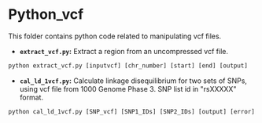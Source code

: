 # Python_vcf
This folder contains python code related to manipulating vcf files.

* **`extract_vcf.py`:** Extract a region from an uncompressed vcf file.

 ```python
 python extract_vcf.py [inputvcf] [chr_number] [start] [end] [output]
 ```

* **`cal_ld_1vcf.py`:** Calculate linkage disequilibrium for two sets of SNPs, using vcf file from 1000 Genome Phase 3.
SNP list id in "rsXXXXX" format.

 ```python
 python cal_ld_1vcf.py [SNP_vcf] [SNP1_IDs] [SNP2_IDs] [output] [error]
 ```
